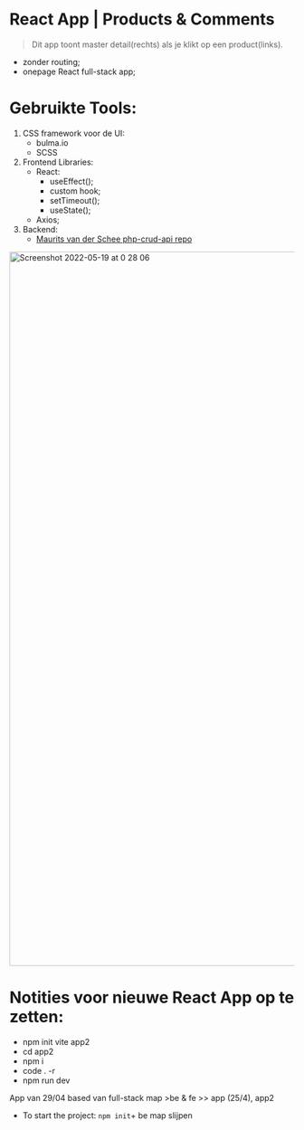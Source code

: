 # React App | Products & Comments

> Dit app toont master detail(rechts) als je klikt op een product(links).

- zonder routing;
- onepage React full-stack app;

# Gebruikte Tools:

1. CSS framework voor de UI:
   - bulma.io
   - SCSS
2. Frontend Libraries:
   - React:
     - useEffect();
     - custom hook;
     - setTimeout();
     - useState();
   - Axios;
3. Backend:
   - [Maurits van der Schee php-crud-api repo](https://github.com/mevdschee/php-crud-api)


<img width="1263" alt="Screenshot 2022-05-19 at 0 28 06" src="https://user-images.githubusercontent.com/91531129/169169401-8e3f92ff-8339-4027-ac1c-bf42f3daeba5.png">

# Notities voor nieuwe React App op te zetten:

- npm init vite app2
- cd app2
- npm i
- code . -r
- npm run dev

App van 29/04 based van full-stack map >be & fe >> app (25/4), app2

- To start the project: `npm init`+ be map slijpen

